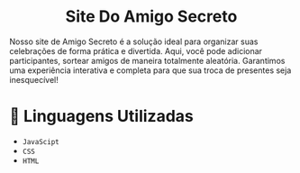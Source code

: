 <h1 align="center"> Site Do Amigo Secreto </h1>
Nosso site de Amigo Secreto é a solução ideal para organizar suas celebrações de forma prática e divertida. Aqui, você pode adicionar participantes, sortear amigos de maneira totalmente aleatória. Garantimos uma experiência interativa e completa para que sua troca de presentes seja inesquecível!

# :hammer: Linguagens Utilizadas 

- `JavaScipt`
- `CSS`
- `HTML`


